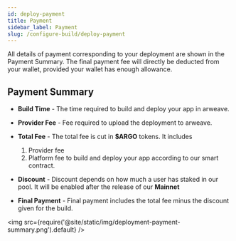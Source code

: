 ```yaml
---
id: deploy-payment
title: Payment
sidebar_label: Payment
slug: /configure-build/deploy-payment
---
```


All details of payment corresponding to your deployment are shown in the Payment Summary.
The final payment fee will directly be deducted from your wallet, provided your wallet has enough allowance.

## Payment Summary

- **Build Time** - The time required to build and deploy your app in arweave.

- **Provider Fee** - Fee required to upload the deployment to arweave.

- **Total Fee** - The total fee is cut in **$ARGO** tokens. It includes

  1. Provider fee
  2. Platform fee to build and deploy your app according to our smart contract.

- **Discount** - Discount depends on how much a user has staked in our pool.
  It will be enabled after the release of our **Mainnet**

- **Final Payment** - Final payment includes the total fee minus the discount given for the build.

<img src={require('@site/static/img/deployment-payment-summary.png').default} />
